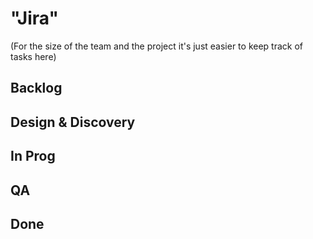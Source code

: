 # "Jira"

(For the size of the team and the project it's just easier to keep track of tasks here)

## Backlog

## Design & Discovery

## In Prog

## QA

## Done
